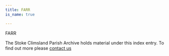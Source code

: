 ```yaml
---
title: FARR
is_name: true

---
```


FARR


The Stoke Climsland Parish Archive holds material under this index entry. To find out more please [contact us](/contact/)
